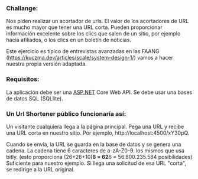 ### Challange:
Nos piden realizar un acortador de urls. El valor de los acortadores de URL es mucho mayor que tener una URL corta. Pueden proporcionar información excelente sobre los clics que salen de un sitio, por ejemplo hacia afiliados, o los clics en un boletín de noticias.

Este ejercicio es típico de entrevistas avanzadas en las FAANG (https://kuczma.dev/articles/scale/system-design-1/) vamos a hacer nuestra propia versión adaptada.

### Requisitos: 
La aplicación debe ser una [ASP.NET](http://ASP.NET) Core Web API.
Se debe usar una bases de datos SQL (SQLlite).

### Un Url Shortener público funcionaría así:

Un visitante cualquiera llega a la página principal. Pega una URL y recibe una URL corta en nuestro sitio. Por ejemplo, http://localhost:4500/xY30pQ.

Cuando se envía, la URL se guarda en la base de datos y se genera una cadena. La cadena tiene 6 caracteres de a-zA-Z0-9. los mismos que usa bitly. (esto proporciona (26+26+10)****6 = 62****6 = 56.800.235.584 posibilidades) Suficiente para nuestro ejemplo.
Si llega una solicitud de esa URL "corta", se redirige a la URL original.
